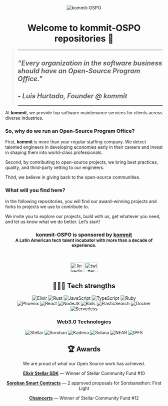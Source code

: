 <div align="center">

![kommit-OSPO][ospo-banner]

# Welcome to **kommit-OSPO** repositories 👋

</div>

<div align="left">


> ---
>
> ## <i> "Every organization in the software business should have an Open-Source Program Office." </i>
> ## <i> - Luis Hurtado, Founder @ kommit </i>
>
> ---

At **kommit**, we provide top software maintenance services for clients across diverse industries.

### So, why do we run an Open-Source Program Office?

First, **kommit** is more than your regular staffing company. We detect talented engineers in developing economies early in their careers and invest in shaping them into world-class professionals.

Second, by contributing to open-source projects, we bring best practices, quality, and third-party vetting to our engineers.

Third, we believe in giving back to the open-source communities.

### What will you find here?

In the following repositories, you will find our award-winning projects and forks to projects we use to contribute to.

We invite you to explore our projects, build with us, get whatever you need, and let us know what we do better. Let’s start!

</div>

<div align="center">

### **kommit-OSPO** is sponsored by [**kommit**][kommit.co]<br> <sub>A Latin American tech talent incubator with more than a decade of experience.</sub>
<br>

[<img src="https://raw.githubusercontent.com/maurodesouza/profile-readme-generator/master/src/assets/icons/social/linkedin/default.svg" width="42" height="30" alt="linkedin logo" />][linkedin]
[<img src="https://raw.githubusercontent.com/maurodesouza/profile-readme-generator/master/src/assets/icons/social/twitter/default.svg" width="42" height="30" alt="twitter logo" />][twitter]

## 👩🏻‍💻 Tech strengths

![Elixir][elixir-badge]
![Rust][rust-badge]
![JavaScript][javascript-badge]
![TypeScript][typescript-badge]
![Ruby][ruby-badge]<br>
![Phoenix][phoenix-badge]
![React][react-badge]
![NodeJS][nodejs-badge]
![Rails][rails-badge]
![ElasticSearch][elasticsearch-badge]
![Docker][docker-badge]
![Serverless][serverless-badge]

### Web3.0 Technologies

![Stellar][stellar-badge]
![Soroban][soroban-badge]
![Kadena][kadena-badge]
![Solana][solana-badge]
![NEAR][near-badge]
![IPFS][ipfs-badge]

## 🏆 Awards
We are proud of what our Open Source work has achieved.

[**Elixir Stellar SDK**][elixir-stellar-sdk] — Winner of Stellar Community Fund #10

[**Soroban Smart Contracts**][soroban-smart-contracts] — 2 approved proposals for Sorobanathon: First Light

[**Chaincerts**][chaincerts] — Winner of Stellar Community Fund #12

</div>

[ospo-banner]: https://i.imgur.com/r31qBpV.jpg
[kommit.co]: https://kommit.co?utm_source=GitHub
[twitter]: https://twitter.com/kommitco
[linkedin]: https://www.linkedin.com/company/kommit-co

<!-- Tech strengths -->
[elixir-badge]: https://img.shields.io/badge/elixir-%234B275F.svg?style=for-the-badge&logo=elixir&logoColor=white
[rust-badge]: https://img.shields.io/badge/rust-%23000000.svg?style=for-the-badge&logo=rust&logoColor=white
[javascript-badge]: https://img.shields.io/badge/javascript-%23323330.svg?style=for-the-badge&logo=javascript&logoColor=%23F7DF1E
[typescript-badge]: https://img.shields.io/badge/typescript-%23007ACC.svg?style=for-the-badge&logo=typescript&logoColor=white
[ruby-badge]: https://img.shields.io/badge/ruby-%23CC342D.svg?style=for-the-badge&logo=ruby&logoColor=white
[phoenix-badge]: https://img.shields.io/badge/phoenix-%ff923500.svg?style=for-the-badge&color=orange
[react-badge]: https://img.shields.io/badge/react-%2320232a.svg?style=for-the-badge&logo=react&logoColor=%2361DAFB
[nodejs-badge]: https://img.shields.io/badge/node.js-6DA55F?style=for-the-badge&logo=node.js&logoColor=white
[rails-badge]: https://img.shields.io/badge/rails-%23CC0000.svg?style=for-the-badge&logo=ruby-on-rails&logoColor=white
[elasticsearch-badge]: https://img.shields.io/badge/-ElasticSearch-005571?style=for-the-badge&logo=elasticsearch
[docker-badge]: https://img.shields.io/badge/docker-%230db7ed.svg?style=for-the-badge&logo=docker&logoColor=white
[serverless-badge]: https://img.shields.io/badge/serverless%20-%23FD5750.svg?style=for-the-badge&logo=serverless&logoColor=white
[ipfs-badge]: https://img.shields.io/badge/ipfs-%2365C2CB.svg?style=for-the-badge&logo=ipfs&logoColor=white

<!-- Web3.0 Technologies -->
[stellar-badge]: https://img.shields.io/badge/Stellar-090020?style=for-the-badge&logo=stellar&logoColor=white
[soroban-badge]: https://img.shields.io/badge/-soroban-black?style=for-the-badge
[kadena-badge]: https://img.shields.io/badge/-kadena-purple?style=for-the-badge
[solana-badge]: https://img.shields.io/badge/solana%20-%239945FF.svg?style=for-the-badge
[near-badge]: https://img.shields.io/badge/near%20-%23ededed.svg?style=for-the-badge

<!-- Awards -->
[elixir-stellar-sdk]: https://medium.com/stellar-community/announcing-the-winners-of-scf-10-317a7da78209
[soroban-smart-contracts]: https://github.com/stellar/sorobanathon/discussions?discussions_q=author%3AL-Zuluaga
[chaincerts]: https://communityfund.stellar.org/projects/chaincerts-scf-12
